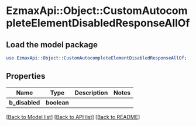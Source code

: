 # EzmaxApi::Object::CustomAutocompleteElementDisabledResponseAllOf

## Load the model package
```perl
use EzmaxApi::Object::CustomAutocompleteElementDisabledResponseAllOf;
```

## Properties
Name | Type | Description | Notes
------------ | ------------- | ------------- | -------------
**b_disabled** | **boolean** |  | 

[[Back to Model list]](../README.md#documentation-for-models) [[Back to API list]](../README.md#documentation-for-api-endpoints) [[Back to README]](../README.md)



